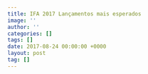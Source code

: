 ```yaml
---
title: IFA 2017 Lançamentos mais esperados
image: ''
author: ''
categories: []
tags: []
date: 2017-08-24 00:00:00 +0000
layout: post
tag: []
---
```

